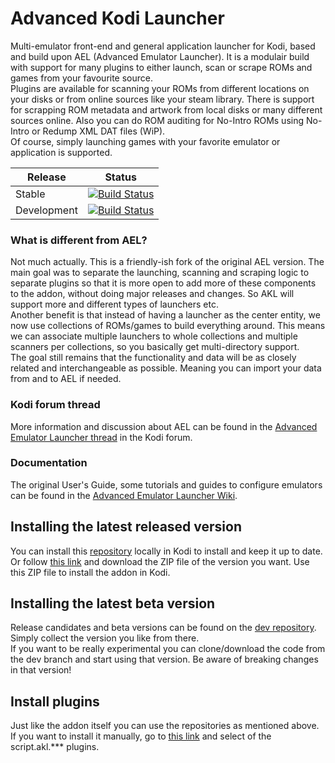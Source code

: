 # Advanced Kodi Launcher #

Multi-emulator front-end and general application launcher for Kodi, based and build upon AEL (Advanced Emulator Launcher). 
It is a modulair build with support for many plugins to either launch, scan or scrape ROMs and games from your favourite source.  
Plugins are available for scanning your ROMs from different locations on your disks or from online sources like your steam library. There is support for scrapping ROM metadata and artwork from local disks or many different sources online. Also you can do ROM auditing for No-Intro ROMs using No-Intro or Redump XML DAT files (WiP).  
Of course, simply launching games with your favorite emulator or application is supported.

| Release | Status |
|----|----|
| Stable | [![Build Status](https://dev.azure.com/jnpro/AKL/_apis/build/status/plugin.program.akl?branchName=master)](https://dev.azure.com/jnpro/AKL/_build/latest?definitionId=5&branchName=master) |
| Development | [![Build Status](https://dev.azure.com/jnpro/AKL/_apis/build/status/plugin.program.akl?branchName=dev)](https://dev.azure.com/jnpro/AKL/_build/latest?definitionId=5&branchName=dev) |

### What is different from AEL?
Not much actually. This is a friendly-ish fork of the original AEL version. The main goal was to separate the launching, scanning and scraping logic to separate plugins so that it is more open to add more of these components to the addon, without doing major releases and changes. So AKL will support more and different types of launchers etc.  
Another benefit is that instead of having a launcher as the center entity, we now use collections of ROMs/games to build everything around. This means we can associate multiple launchers to whole collections and multiple scanners per collections, so you basically get multi-directory support.  
The goal still remains that the functionality and data will be as closely related and interchangeable as possible. Meaning you can import your data from and to AEL if needed.

### Kodi forum thread ###

More information and discussion about AEL can be found in the [Advanced Emulator Launcher thread] 
in the Kodi forum.

[Advanced Emulator Launcher thread]: https://forum.kodi.tv/showthread.php?tid=287826

### Documentation ###

The original User's Guide, some tutorials and guides to configure emulators can be found in 
the [Advanced Emulator Launcher Wiki].

[Advanced Emulator Launcher Wiki]: https://github.com/Wintermute0110/plugin.program.advanced.emulator.launcher/wiki

## Installing the latest released version ##

You can install this [repository](https://github.com/chrisism/repository.chrisism) locally in Kodi to install and keep it up to date. Or follow [this link](https://github.com/chrisism/repository.chrisism/tree/master/plugin.program.AEL) 
and download the ZIP file of the version you want. Use this ZIP file to install the addon in Kodi.

## Installing the latest beta version ##
Release candidates and beta versions can be found on the [dev repository](https://github.com/chrisism/repository.chrisism.dev). Simply collect the version you like from there.  
If you want to be really experimental you can clone/download the code from the dev branch and start using that version. Be aware of breaking changes in that version!

## Install plugins
Just like the addon itself you can use the repositories as mentioned above. If you want to install it manually, go to [this link](https://github.com/chrisism/repository.chrisism) and select of the script.akl.*** plugins.